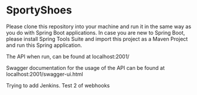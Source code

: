 # SportyShoes
Please clone this repository into your machine and run it in the same way as you do with Spring Boot applications.
In case you are new to Spring Boot, please install Spring Tools Suite and import this project as a Maven Project and run this Spring application.

The API when run, can be found at localhost:2001/

Swagger documentation for the usage of the API can be found at localhost:2001/swagger-ui.html

Trying to add Jenkins.
Test 2 of webhooks
